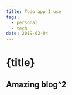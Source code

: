 ```yaml
---
title: Todo app I use
tags:
  - personal
  - tech
date: 2019-02-04
---
```


# {title}

## Amazing blog^2
